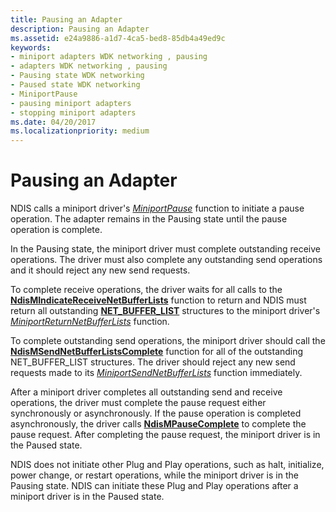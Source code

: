 ```yaml
---
title: Pausing an Adapter
description: Pausing an Adapter
ms.assetid: e24a9886-a1d7-4ca5-bed8-85db4a49ed9c
keywords:
- miniport adapters WDK networking , pausing
- adapters WDK networking , pausing
- Pausing state WDK networking
- Paused state WDK networking
- MiniportPause
- pausing miniport adapters
- stopping miniport adapters
ms.date: 04/20/2017
ms.localizationpriority: medium
---
```


# Pausing an Adapter





NDIS calls a miniport driver's [*MiniportPause*](https://docs.microsoft.com/windows-hardware/drivers/ddi/ndis/nc-ndis-miniport_pause) function to initiate a pause operation. The adapter remains in the Pausing state until the pause operation is complete.

In the Pausing state, the miniport driver must complete outstanding receive operations. The driver must also complete any outstanding send operations and it should reject any new send requests.

To complete receive operations, the driver waits for all calls to the [**NdisMIndicateReceiveNetBufferLists**](https://docs.microsoft.com/windows-hardware/drivers/ddi/ndis/nf-ndis-ndismindicatereceivenetbufferlists) function to return and NDIS must return all outstanding [**NET\_BUFFER\_LIST**](https://docs.microsoft.com/windows-hardware/drivers/ddi/ndis/ns-ndis-_net_buffer_list) structures to the miniport driver's [*MiniportReturnNetBufferLists*](https://docs.microsoft.com/windows-hardware/drivers/ddi/ndis/nc-ndis-miniport_return_net_buffer_lists) function.

To complete outstanding send operations, the miniport driver should call the [**NdisMSendNetBufferListsComplete**](https://docs.microsoft.com/windows-hardware/drivers/ddi/ndis/nf-ndis-ndismsendnetbufferlistscomplete) function for all of the outstanding NET\_BUFFER\_LIST structures. The driver should reject any new send requests made to its [*MiniportSendNetBufferLists*](https://docs.microsoft.com/windows-hardware/drivers/ddi/ndis/nc-ndis-miniport_send_net_buffer_lists) function immediately.

After a miniport driver completes all outstanding send and receive operations, the driver must complete the pause request either synchronously or asynchronously. If the pause operation is completed asynchronously, the driver calls [**NdisMPauseComplete**](https://docs.microsoft.com/windows-hardware/drivers/ddi/ndis/nf-ndis-ndismpausecomplete) to complete the pause request. After completing the pause request, the miniport driver is in the Paused state.

NDIS does not initiate other Plug and Play operations, such as halt, initialize, power change, or restart operations, while the miniport driver is in the Pausing state. NDIS can initiate these Plug and Play operations after a miniport driver is in the Paused state.

 

 





